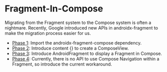 # Fragment-In-Compose
Migrating from the Fragment system to the Compose system is often a nightmare. Recently, Google introduced new APIs in androidx-fragment to make the migration process easier for us.

- [Phase 1](https://github.com/s2g090123/Fragment-In-Compose/compare/phase1): Import the androidx-fragment-compose dependency.
- [Phase 2](https://github.com/s2g090123/Fragment-In-Compose/compare/phase2): Introduce content {} to create a ComposeView.
- [Phase 3](https://github.com/s2g090123/Fragment-In-Compose/compare/phase3): Introduce AndroidFragment to display a Fragment in Compose.
- [Phase 4](https://github.com/s2g090123/Fragment-In-Compose/compare/phase4): Currently, there is no API to use Compose Navigation within a Fragment, so introduce the current workaround.
